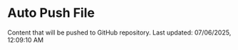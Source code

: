 # Auto Push File

Content that will be pushed to GitHub repository.
Last updated: 07/06/2025, 12:09:10 AM